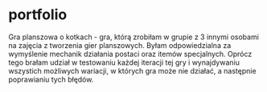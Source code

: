 # portfolio
Gra planszowa o kotkach - gra, którą zrobiłam w grupie z 3 innymi osobami na zajęcia z tworzenia gier planszowych. Byłam odpowiedzialna za wymyślenie mechanik działania postaci oraz itemów specjalnych. Oprócz tego brałam udział w testowaniu każdej iteracji tej gry i wynajdywaniu wszystich możliwych wariacji, w których gra może nie działać, a następnie poprawianiu tych błędów.
